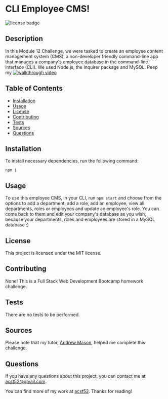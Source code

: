 # CLI Employee CMS!
![license badge](https://img.shields.io/badge/license-MIT-brightgreen)

## Description

In this Module 12 Challenge, we were tasked to create an employee content management system (CMS), a non-developer friendly command-line app that manages a company's employee database in the command-line interface (CLI). We used Node.js, the Inquirer package and MySQL. Peep my [![walkthrough video](https://user-images.githubusercontent.com/116177485/233116020-4803c262-ea38-4a3c-9312-487cd6869770.png)](https://drive.google.com/file/d/1qO-KTQq6RaivUlZgMa5yJE8M2HlldBma/view)

## Table of Contents

* [Installation](#installation)
* [Usage](#usage)
* [License](#license)
* [Contributing](#contributing)
* [Tests](#tests)
* [Sources](#sources)
* [Questions](#questions)

## Installation

To install necessary dependencies, run the following command: 
```
npm i
```

## Usage

To use this employee CMS, in your CLI, run `npm start` and choose from the options to add a department, add a role, add an employee, view all departments, roles or employees and update an employee's role. You can come back to them and edit your company's database as you wish, because your departments, roles and employees are stored in a MySQL database :)

## License

This project is licensed under the MIT license.

## Contributing

None! This is a Full Stack Web Development Bootcamp homework challenge.

## Tests

There are no tests to be performed.

## Sources

Please note that my tutor, [Andrew Mason](https://github.com/atmason90), helped me complete this challenge.

## Questions

If you have any questions about this project, you can contact me at acst52@gmail.com.

You can find more of my work at [acst52](https://github.com/acst52/). Thanks for reading!
